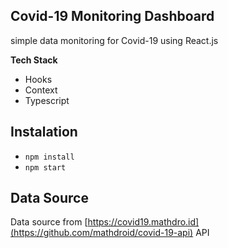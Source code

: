 ## Covid-19 Monitoring Dashboard

simple data monitoring for Covid-19 using React.js

**Tech Stack**

- Hooks
- Context
- Typescript

## Instalation

- `npm install`
- `npm start`

## Data Source

Data source from [https://covid19.mathdro.id](https://github.com/mathdroid/covid-19-api) API
